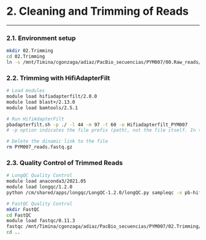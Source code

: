 # 2. Cleaning and Trimming of Reads
***

### 2.1. Environment setup
```bash
mkdir 02.Trimming
cd 02.Trimming
ln -s /mnt/Timina/cgonzaga/adiaz/PacBio_secuencias/PYM007/00.Raw_reads/PYM007_reads.fastq.gz .
```

### 2.2. Trimming with HifiAdapterFilt 
```bash
# Load modules
module load hifiadapterfilt/2.0.0
module load blast+/2.13.0
module load bamtools/2.5.1

# Run HifiAdapterFilt
pbadapterfilt.sh -p ./ -l 44 -m 97 -t 60 -o Hifiadapterfilt_PYM007
# -p option indicates the file prefix (path), not the file itself. In this case, ./ points the actual file directory

# Delete the dinamic link to the file
rm PYM007_reads.fastq.gz
```

### 2.3. Quality Control of Trimmed Reads 
```bash
# LongQC Quality Control
module load anaconda3/2021.05
module load longqc/1.2.0
python /cm/shared/apps/longqc/LongQC-1.2.0/longQC.py sampleqc -x pb-hifi -s PYM007 -p 20 -o LongQC PYM007_reads.filt.fastq.gz

# FastQC Quality Control
mkdir FastQC
cd FastQC
module load fastqc/0.11.3
fastqc /mnt/Timina/cgonzaga/adiaz/PacBio_secuencias/PYM007/02.Trimming/PYM007_reads.filt.fastq.gz
cd ..
```
